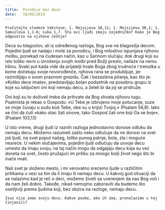 ```yaml
---
title:  Porodice bez dece
date:   19/05/2019
---
```


`Pročitajte sledeće tekstove: 1. Mojsijeva 18,11; 1. Mojsijeva 30,1; 1. Samuilova 1,1-8; Luka 1,7. Šta ovi ljudi imaju zajedničko? Kako je Bog odgovorio na njihove čežnje?`

Deca su blagoslov, ali iz određenog razloga, Bog sve ne blagosilja decom. Pojedini ljudi se nadaju i mole za porodicu, i Bog milostivo ispunjava njihovu molbu, ponekad na čudesan način, kao u Sarinom slučaju; dok drugi koji su isto toliko revni u iznošenju svojih molbi pred Božji presto, nailaze na nemu tišinu. Svaki put kada vide da prijatelji hvale Boga zbog trudnoće i trenutka u kome dočekaju svoje novorođenče, njihova rana se produbljuje, jer razmišljaju o svom pra­znom gnezdu. Čak i bezazlena pitanja, kao što je: »Koliko dece imate«, predstavljaju bolan podsetnik na posebnu grupu iz koje su isključeni oni koji nemaju decu, a želeli bi da joj se pridruže.

Oni koji su to doživeli treba da prihvate da Bog shvata njihovu tugu. Psalmista je rekao o Gospodu: »U Tebe je izbrojeno moje potucanje, suze se moje čuvaju u sudu kod Tebe, obe su u knjizi Tvojoj.« (Psa­lam 56,8). Iako se čini da ćuti »kako otac žali sinove, tako Gospod žali one koji Ga se boje«. (Psalam 103,13)

U isto vreme, drugi ljudi iz raznih razloga jednostavno donose odluku da nemaju decu. Možemo razumeti zašto neko odlučuje da ne donosi na svet još ljudi, na svet poput našeg, toliko punog patnje, bola, zla i moguće nesreće. U nekim slučajevima, pojedini ljudi odlučuju da usvoje decu umesto da imaju svoju; na taj način mogu da odgajaju decu koja su već doneta na svet, često pružajući im priliku za mnogo bolji život nego što bi inače imali.

Naš svet je složeno mesto, i mi verovatno srećemo ljude u različitim prilikama u vezi sa tim da li imaju ili nemaju decu. U kakvoj god situaciji da se nalazimo kad je reč o deci, možemo živeti sa uverenjem da nas Bog voli i da nam želi dobro. Takođe, nikad nemojmo zaboraviti da budemo što osetljiviji prema ljudima koji, bez obzira na razloge, nemaju decu.

`Isus nije imao svoju decu. Kakve pouke, ako ih ima, pronalazimo u toj činjenici? `
